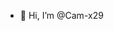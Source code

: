 - 👋 Hi, I’m @Cam-x29


<!---
Cam-x29/Cam-x29 is a ✨ special ✨ repository because its `README.md` (this file) appears on your GitHub profile.
You can click the Preview link to take a look at your changes.
--->
